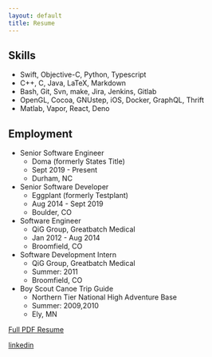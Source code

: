 ```yaml
---
layout: default
title: Resume
---
```


## Skills
* Swift, Objective-C, Python, Typescript
* C++, C, Java, LaTeX, Markdown
* Bash, Git, Svn, make, Jira, Jenkins, Gitlab
* OpenGL, Cocoa, GNUstep, iOS, Docker, GraphQL, Thrift
* Matlab, Vapor, React, Deno

## Employment
* Senior Software Engineer
  * Doma (formerly States Title)
  * Sept 2019 - Present
  * Durham, NC
* Senior Software Developer
  * Eggplant (formerly Testplant)
  * Aug 2014 - Sept 2019
  * Boulder, CO
* Software Engineer
  * QiG Group, Greatbatch Medical
  * Jan 2012 - Aug 2014
  * Broomfield, CO
* Software Development Intern
  * QiG Group, Greatbatch Medical
  * Summer: 2011
  * Broomfield, CO
* Boy Scout Canoe Trip Guide
  * Northern Tier National High Adventure Base
  * Summer: 2009,2010
  * Ely, MN

[Full PDF Resume](resume.pdf)

[linkedin](http://www.linkedin.com/in/paullanders-pwxnxyz)
